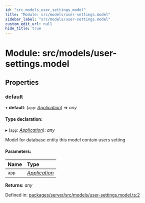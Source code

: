 ```yaml
---
id: "src_models_user_settings_model"
title: "Module: src/models/user-settings.model"
sidebar_label: "src/models/user-settings.model"
custom_edit_url: null
hide_title: true
---
```


# Module: src/models/user-settings.model

## Properties

### default

• **default**: (`app`: [*Application*](src_declarations.md#application)) => *any*

#### Type declaration:

▸ (`app`: [*Application*](src_declarations.md#application)): *any*

Model for database entity
this model contain users setting

#### Parameters:

Name | Type |
:------ | :------ |
`app` | [*Application*](src_declarations.md#application) |

**Returns:** *any*

Defined in: [packages/server/src/models/user-settings.model.ts:2](https://github.com/xr3ngine/xr3ngine/blob/7650c2bea/packages/server/src/models/user-settings.model.ts#L2)
